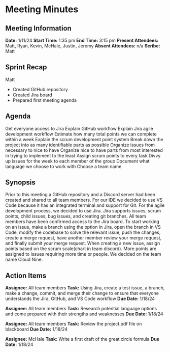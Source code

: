 # Meeting Minutes

## Meeting Information

**Date:** 1/11/24
**Start Time:** 1:35 pm
**End Time:** 3:15 pm
**Present Attendees:** Matt, Ryan, Kevin, McHale, Justin, Jeremy
**Absent Attendees:** n/a
**Scribe:** Matt

## Sprint Recap

Matt

- Created GitHub repository
- Created Jira board
- Prepared first meeting agenda

## Agenda

Get everyone access to Jira
Explain GitHub workflow
Explain Jira agile development workflow
Estimate how many total points we can complete within a week
Explain the scrum development point system
Break down the project into as many identifiable parts as possible
Organize issues from necessary to nice to have
Organize nice to have parts from most interested in trying to implement to the least
Assign scrum points to every task
Divvy up issues for the week to each member of the group
Document what language we choose to work with
Choose a team name

## Synopsis

Prior to this meeting a GitHub repository and a Discord server had been created and shared to all team members.
For our IDE we decided to use VS Code because it has an integrated terminal and support for Git. For the agile development process, we decided to use Jira. Jira supports issues, scrum points, child issues, bug issues, and creating git branches. All team members have been confirmed access to the Jira board. To start working on an issue, make a branch using the option in Jira, open the branch in VS Code, modify the codebase to solve the relevant issue, push the changes, create a merge request, have another member review your merge request, and finally submit your merge request. When creating a new issue, assign points based on the scrum scale(chart in team discord). More points are assigned to issues requiring more time or people.
We decided on the team name Cloud Nine.

## Action Items

**Assignee:** All team members
**Task:** Using Jira, create a test issue, a branch, make a change, commit, and merge their change to ensure that everyone understands the Jira, GitHub, and VS Code workflow
**Due Date:** 1/18/24

**Assignee:** All team members
**Task:** Research potential language options and come prepared with their strengths and weaknesses
**Due Date:** 1/18/24

**Assignee:** All team members
**Task:** Review the project.pdf file on blackboard
**Due Date:** 1/18/24

**Assignee:** McHale
**Task:** Write a first draft of the great circle formula
**Due Date:** 1/18/24
